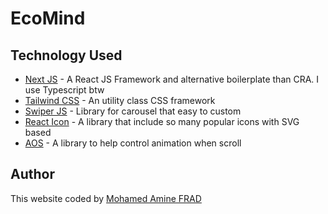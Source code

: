 # EcoMind

## Technology Used

 - [Next JS](https://nextjs.org/) - A React JS Framework and alternative boilerplate than CRA. I use Typescript btw
 - [Tailwind CSS](https://tailwindcss.com/) - An utility class CSS framework
 - [Swiper JS](https://swiperjs.com/) - Library for carousel that easy to custom
 - [React Icon](https://github.com/react-icons/react-icons) - A library that include so many popular icons with SVG based
 - [AOS](https://github.com/michalsnik/aos) - A library to help control animation when scroll
 
## Author
This website coded by [Mohamed Amine FRAD](https://github.com/aminexfrad)

